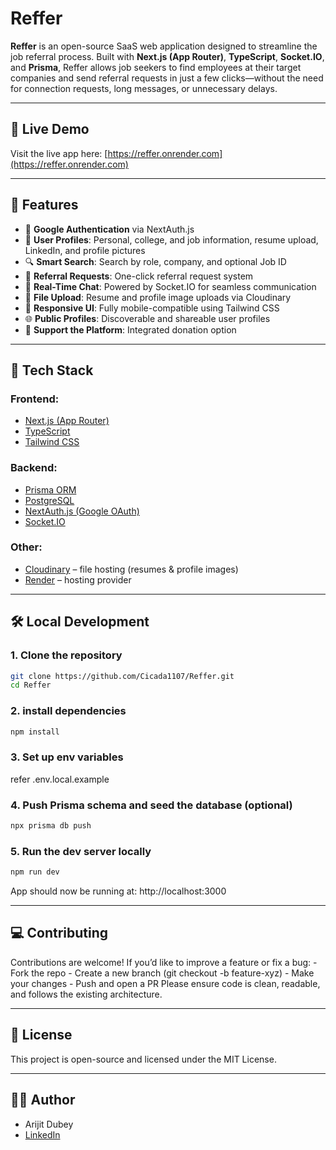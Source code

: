 # Reffer

**Reffer** is an open-source SaaS web application designed to streamline the job referral process. Built with **Next.js (App Router)**, **TypeScript**, **Socket.IO**, and **Prisma**, Reffer allows job seekers to find employees at their target companies and send referral requests in just a few clicks—without the need for connection requests, long messages, or unnecessary delays.

---

## 🔗 Live Demo

Visit the live app here: [https://reffer.onrender.com](https://reffer.onrender.com)

---

## 📸 Features

- 🔐 **Google Authentication** via NextAuth.js  
- 👤 **User Profiles**: Personal, college, and job information, resume upload, LinkedIn, and profile pictures  
- 🔍 **Smart Search**: Search by role, company, and optional Job ID  
- 📨 **Referral Requests**: One-click referral request system  
- 💬 **Real-Time Chat**: Powered by Socket.IO for seamless communication  
- 📁 **File Upload**: Resume and profile image uploads via Cloudinary  
- 📱 **Responsive UI**: Fully mobile-compatible using Tailwind CSS  
- 🌐 **Public Profiles**: Discoverable and shareable user profiles  
- 💸 **Support the Platform**: Integrated donation option  

---

## 🧱 Tech Stack

### Frontend:
- [Next.js (App Router)](https://nextjs.org/docs/app)
- [TypeScript](https://www.typescriptlang.org/)
- [Tailwind CSS](https://tailwindcss.com/)

### Backend:
- [Prisma ORM](https://www.prisma.io/)
- [PostgreSQL](https://www.postgresql.org/)
- [NextAuth.js (Google OAuth)](https://next-auth.js.org/)
- [Socket.IO](https://socket.io/)

### Other:
- [Cloudinary](https://cloudinary.com/) – file hosting (resumes & profile images)
- [Render](https://render.com/) – hosting provider

---

## 🛠️ Local Development

### 1. Clone the repository

```bash
git clone https://github.com/Cicada1107/Reffer.git
cd Reffer
```

### 2. install dependencies
```bash
npm install
```
### 3. Set up env variables
refer .env.local.example

### 4. Push Prisma schema and seed the database (optional)
```bash
npx prisma db push
```

### 5. Run the dev server locally
```bash
npm run dev
```
App should now be running at: http://localhost:3000

---

## 💻 Contributing

Contributions are welcome! If you’d like to improve a feature or fix a bug:
    - Fork the repo
    - Create a new branch (git checkout -b feature-xyz)
    - Make your changes
    - Push and open a PR
Please ensure code is clean, readable, and follows the existing architecture.


--- 

## 📜 License
This project is open-source and licensed under the MIT License.

---

## 🙋‍♂️ Author

- Arijit Dubey
- [LinkedIn](https://www.linkedin.com/in/arijit-dubey-85471028a/)
